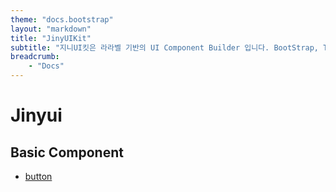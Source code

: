 ```yaml
---
theme: "docs.bootstrap"
layout: "markdown"
title: "JinyUIKit"
subtitle: "지니UI킷은 라라벨 기반의 UI Component Builder 입니다. BootStrap, Tailwind CSS의 코드와 다양한 UI 컴포턴트를 쉽게 삽입하여 사용할 수 있습니다."
breadcrumb:
    - "Docs"
---
```




# Jinyui

## Basic Component
* [button](docs/xbutton)




